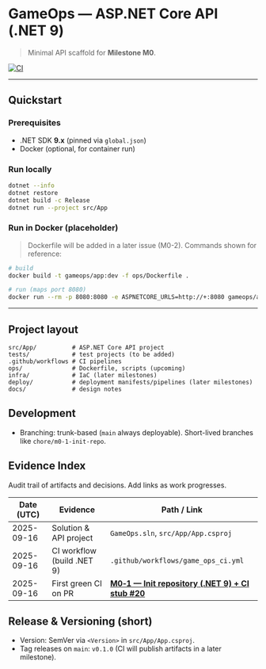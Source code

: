 # GameOps — ASP.NET Core API (.NET 9)

> Minimal API scaffold for **Milestone M0**.

[![CI](https://img.shields.io/github/actions/workflow/status/mikosz08/fantastic-portfolio/game_ops_ci.yml?branch=main)](../../actions)

---

## Quickstart

### Prerequisites

* .NET SDK **9.x** (pinned via `global.json`)
* Docker (optional, for container run)

### Run locally

```bash
dotnet --info
dotnet restore
dotnet build -c Release
dotnet run --project src/App
```

### Run in Docker (placeholder)

> Dockerfile will be added in a later issue (M0-2). Commands shown for reference:

```bash
# build
docker build -t gameops/app:dev -f ops/Dockerfile .

# run (maps port 8080)
docker run --rm -p 8080:8080 -e ASPNETCORE_URLS=http://+:8080 gameops/app:dev
```

---

## Project layout

```
src/App/          # ASP.NET Core API project
tests/            # test projects (to be added)
.github/workflows # CI pipelines
ops/              # Dockerfile, scripts (upcoming)
infra/            # IaC (later milestones)
deploy/           # deployment manifests/pipelines (later milestones)
docs/             # design notes
```

## Development

* Branching: trunk-based (`main` always deployable). Short-lived branches like `chore/m0-1-init-repo`.

## Evidence Index

Audit trail of artifacts and decisions. Add links as work progresses.

| Date (UTC) | Evidence                   | Path / Link                         |
| ---------- | -------------------------- | ----------------------------------- |
| 2025-09-16 | Solution & API project     | `GameOps.sln`, `src/App/App.csproj` |
| 2025-09-16 | CI workflow (build .NET 9) | `.github/workflows/game_ops_ci.yml` |
| 2025-09-16 | First green CI on PR       | **[ M0‑1 — Init repository (.NET 9) + CI stub #20 ](https://github.com/mikosz08/fantastic-portfolio/pull/20)**             |

## Release & Versioning (short)

* Version: SemVer via `<Version>` in `src/App/App.csproj`.
* Tag releases on `main`: `v0.1.0` (CI will publish artifacts in a later milestone).

